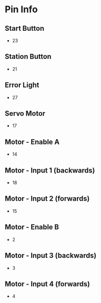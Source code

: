 # Pin Info
## Start Button
- 23
## Station Button
- 21
## Error Light
- 27
## Servo Motor
- 17
## Motor - Enable A
- 14
## Motor - Input 1 (backwards)
- 18
## Motor - Input 2 (forwards)
- 15
## Motor - Enable B
- 2
## Motor - Input 3 (backwards)
- 3
## Motor - Input 4 (forwards)
- 4